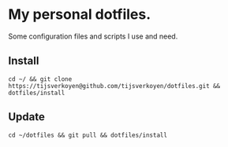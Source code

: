 # My personal dotfiles.

Some configuration files and scripts I use and need.

## Install

	cd ~/ && git clone https://tijsverkoyen@github.com/tijsverkoyen/dotfiles.git && dotfiles/install
	
## Update

	cd ~/dotfiles && git pull && dotfiles/install